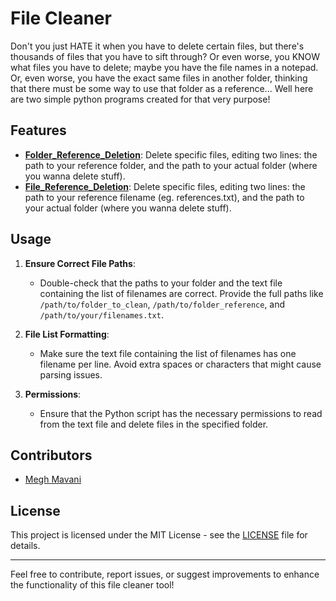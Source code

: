 # File Cleaner

Don't you just HATE it when you have to delete certain files, but there's thousands of files that you have to sift through? Or even worse, you KNOW what files you have to delete; maybe you have the file names in a notepad. Or, even worse, you have the exact same files in another folder, thinking that there must be some way to use that folder as a reference...
Well here are two simple python programs created for that very purpose!

## Features

- **[Folder_Reference_Deletion](https://github.com/TheRevanite/Folder-Cleaner/blob/main/Folder_Reference_Deletion.py)**: Delete specific files, editing two lines: the path to your reference folder, and the path to your actual folder (where you wanna delete stuff).
- **[File_Reference_Deletion](https://github.com/TheRevanite/Folder-Cleaner/blob/main/File_Reference_Deletion.py)**: Delete specific files, editing two lines: the path to your reference filename (eg. references.txt), and the path to your actual folder (where you wanna delete stuff).

## Usage

1. **Ensure Correct File Paths**:
   - Double-check that the paths to your folder and the text file containing the list of filenames are correct. Provide the full paths like `/path/to/folder_to_clean`, `/path/to/folder_reference`, and `/path/to/your/filenames.txt`.

2. **File List Formatting**:
   - Make sure the text file containing the list of filenames has one filename per line. Avoid extra spaces or characters that might cause parsing issues.

3. **Permissions**:
   - Ensure that the Python script has the necessary permissions to read from the text file and delete files in the specified folder.

## Contributors

- [Megh Mavani](https://github.com/TheRevanite/)

## License

This project is licensed under the MIT License - see the [LICENSE](LICENSE) file for details.

---

Feel free to contribute, report issues, or suggest improvements to enhance the functionality of this file cleaner tool!
